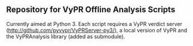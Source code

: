 ## Repository for VyPR Offline Analysis Scripts

Currently aimed at Python 3.  Each script requires a VyPR verdict server (http://github.com/pyvypr/VyPRServer-py3/), a local version of VyPR and the VyPRAnalysis library (added as submodule).

